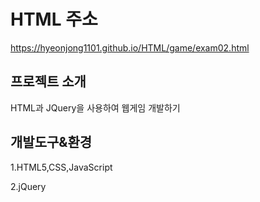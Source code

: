 # HTML 주소
https://hyeonjong1101.github.io/HTML/game/exam02.html

프로젝트 소개
---
HTML과 JQuery을 사용하여 웹게임 개발하기


개발도구&환경
---
1.HTML5,CSS,JavaScript

2.jQuery
